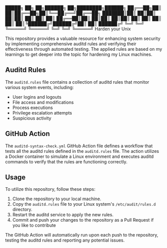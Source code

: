  █████╗ ██╗   ██╗██████╗ ██╗████████╗██████╗ 
 ██╔══██╗██║   ██║██╔══██╗██║╚══██╔══╝██╔══██╗
 ███████║██║   ██║██║  ██║██║   ██║   ██║  ██║
 ██╔══██║██║   ██║██║  ██║██║   ██║   ██║  ██║
 ██║  ██║╚██████╔╝██████╔╝██║   ██║   ██████╔╝
 ╚═╝  ╚═╝ ╚═════╝ ╚═════╝ ╚═╝   ╚═╝   ╚═════╝ 
                    Harden your Unix   

This repository provides a valuable resource for enhancing system security by implementing comprehensive auditd rules and verifying their effectiveness through automated testing. The applied rules are based on my learnings to get deeper into the topic for hardening my Linux machines.

## Auditd Rules

The `auditd.rules` file contains a collection of auditd rules that monitor various system events, including:

* User logins and logouts
* File access and modifications
* Process executions
* Privilege escalation attempts
* Suspicious activity

## GitHub Action

The `auditd-syntax-check.yml` GitHub Action file defines a workflow that tests all the auditd rules defined in the `auditd.rules` file. The action utilizes a Docker container to simulate a Linux environment and executes auditd commands to verify that the rules are functioning correctly.

## Usage

To utilize this repository, follow these steps:

1. Clone the repository to your local machine.
2. Copy the `auditd.rules` file to your Linux system's `/etc/audit/rules.d` directory.
3. Restart the auditd service to apply the new rules.
5. Commit and push your changes to the repository as a Pull Request if you like to contribute

The GitHub Action will automatically run upon each push to the repository, testing the auditd rules and reporting any potential issues.
